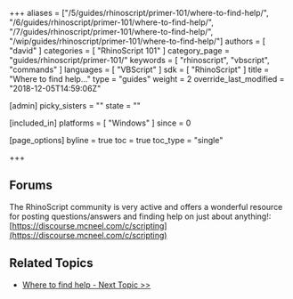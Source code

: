 +++
aliases = ["/5/guides/rhinoscript/primer-101/where-to-find-help/", "/6/guides/rhinoscript/primer-101/where-to-find-help/", "/7/guides/rhinoscript/primer-101/where-to-find-help/", "/wip/guides/rhinoscript/primer-101/where-to-find-help/"]
authors = [ "david" ]
categories = [ "RhinoScript 101" ]
category_page = "guides/rhinoscript/primer-101/"
keywords = [ "rhinoscript", "vbscript", "commands" ]
languages = [ "VBScript" ]
sdk = [ "RhinoScript" ]
title = "Where to find help..."
type = "guides"
weight = 2
override_last_modified = "2018-12-05T14:59:06Z"

[admin]
picky_sisters = ""
state = ""

[included_in]
platforms = [ "Windows" ]
since = 0

[page_options]
byline = true
toc = true
toc_type = "single"

+++

## Forums

The RhinoScript community is very active and offers a wonderful resource for posting questions/answers and finding help on just about anything!:
[https://discourse.mcneel.com/c/scripting](https://discourse.mcneel.com/c/scripting)



## Related Topics

- [Where to find help - Next Topic >>](/guides/rhinoscript/primer-101/1-whats-it-all-about/)
